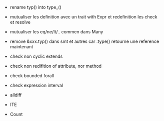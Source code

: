 - rename typ() into type_()
- mutualiser les definition avec un trait with Expr et redefinition les check et resolve
- mutualiser les eq/ne/lt/.. commen dans Many
- remove &xxx.typ() dans smt et autres car .type() retourne une reference maintenant

- check non cyclic extends
- check non redifition of attribute, nor method
- check bounded forall
- check expression interval
- alldiff
- ITE
- Count